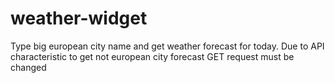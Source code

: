 # weather-widget

Type big european city name and get weather forecast for today. Due to API characteristic to get not european city forecast GET request must be changed
